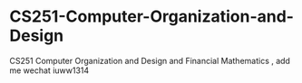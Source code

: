 # CS251-Computer-Organization-and-Design
CS251 Computer Organization and Design and Financial Mathematics , add me wechat iuww1314
